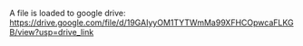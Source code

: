 A file is loaded to google drive:
https://drive.google.com/file/d/19GAIyyOM1TYTWmMa99XFHCOpwcaFLKGB/view?usp=drive_link
